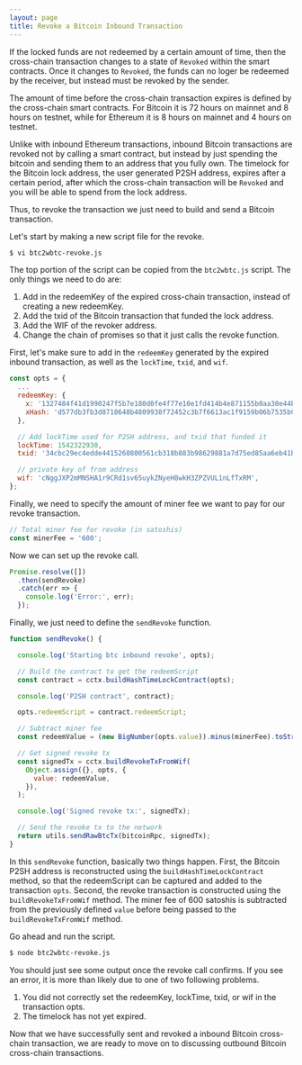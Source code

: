 ```yaml
---
layout: page
title: Revoke a Bitcoin Inbound Transaction
---
```


If the locked funds are not redeemed by a certain amount of time, then the
cross-chain transaction changes to a state of `Revoked` within the smart
contracts. Once it changes to `Revoked`, the funds can no loger be redeemed by
the receiver, but instead must be revoked by the sender.

The amount of time before the cross-chain transaction expires is defined by the
cross-chain smart contracts. For Bitcoin it is 72 hours on mainnet and 8 hours
on testnet, while for Ethereum it is 8 hours on mainnet and 4 hours on testnet.

Unlike with inbound Ethereum transactions, inbound Bitcoin transactions are
revoked not by calling a smart contract, but instead by just spending the
bitcoin and sending them to an address that you fully own. The timelock for the
Bitcoin lock address, the user generated P2SH address, expires after a certain
period, after which the cross-chain transaction will be `Revoked` and you will
be able to spend from the lock address.

Thus, to revoke the transaction we just need to build and send a Bitcoin
transaction.

Let's start by making a new script file for the revoke.

```bash
$ vi btc2wbtc-revoke.js
```

The top portion of the script can be copied from the `btc2wbtc.js` script. The
only things we need to do are:
1. Add in the redeemKey of the expired cross-chain transaction, instead of
   creating a new redeemKey.
2. Add the txid of the Bitcoin transaction that funded the lock address.
3. Add the WIF of the revoker address.
2. Change the chain of promises so that it just calls the revoke function.

First, let's make sure to add in the `redeemKey` generated by the expired inbound
transaction, as well as the `lockTime`, `txid`, and `wif`.

```js
const opts = {
  ...
  redeemKey: {
    x: '1327484f41d1990247f5b7e180d0fe4f77e10e1fd414b4e871155b0aa30e44bc',
    xHash: 'd577db3fb3d8718648b4809938f72452c3b7f6613ac1f9159b06b7535b0197b8'
  },

  // Add lockTime used for P2SH address, and txid that funded it
  lockTime: 1542322930,
  txid: '34cbc29ec4edde4415260800561cb318b883b98629881a7d75ed85aa6eb41b03',

  // private key of from address
  wif: 'cNggJXP2mMNSHA1r9CRd1sv65uykZNyeH8wkH3ZPZVUL1nLfTxRM',
};
```

Finally, we need to specify the amount of miner fee we want to pay for our
revoke transaction.

```js
// Total miner fee for revoke (in satoshis)
const minerFee = '600';
```

Now we can set up the revoke call.

```js
Promise.resolve([])
  .then(sendRevoke)
  .catch(err => {
    console.log('Error:', err);
  });
```

Finally, we just need to define the `sendRevoke` function.

```js
function sendRevoke() {

  console.log('Starting btc inbound revoke', opts);

  // Build the contract to get the redeemScript
  const contract = cctx.buildHashTimeLockContract(opts);

  console.log('P2SH contract', contract);

  opts.redeemScript = contract.redeemScript;

  // Subtract miner fee
  const redeemValue = (new BigNumber(opts.value)).minus(minerFee).toString();

  // Get signed revoke tx
  const signedTx = cctx.buildRevokeTxFromWif(
    Object.assign({}, opts, {
      value: redeemValue,
    }),
  );

  console.log('Signed revoke tx:', signedTx);

  // Send the revoke tx to the network
  return utils.sendRawBtcTx(bitcoinRpc, signedTx);
}
```

In this `sendRevoke` function, basically two things happen. First, the Bitcoin
P2SH address is reconstructed using the `buildHashTimeLockContract` method, so
that the redeemScript can be captured and added to the transaction `opts`.
Second, the revoke transaction is constructed using the `buildRevokeTxFromWif`
method. The miner fee of 600 satoshis is subtracted from the previously defined
`value` before being passed to the `buildRevokeTxFromWif` method.

Go ahead and run the script.

```bash
$ node btc2wbtc-revoke.js
```

You should just see some output once the revoke call confirms. If you see an
error, it is more than likely due to one of two following problems.
1. You did not correctly set the redeemKey, lockTime, txid, or wif in the
   transaction opts.
2. The timelock has not yet expired.

Now that we have successfully sent and revoked a inbound Bitcoin cross-chain
transaction, we are ready to move on to discussing outbound Bitcoin cross-chain
transactions.
